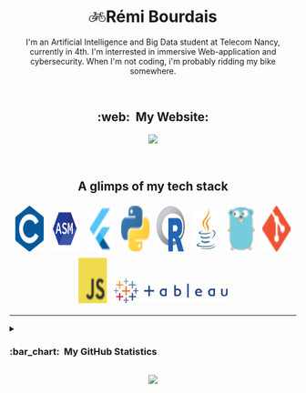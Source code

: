 <h1 align="center"><img src="image/bike.png" width="30"/>Rémi Bourdais</h1>

<p align="center">
I'm an Artificial Intelligence and Big Data student at Telecom Nancy, currently in 4th. I'm interrested in immersive Web-application and cybersecurity. 
When I'm not coding, i'm probably ridding my bike somewhere.
</p>


<br>

<h2 align="center"> :web: &nbsp;My Website:</h2>
<p align="center">
    <a href="https://remi-bourdais.fr/">
        <img src="https://img.shields.io/badge/Website-remi--bourdais.fr-blue?style=for-the-badge&logo=google-chrome&logoColor=white" />
    </a>
</p>


<br>

<h2 align="center">A glimps of my tech stack</h2>

<p align="center">
	<img title="C" alt="C" src="image/C.png" width=50 height=80  style="vertical-align:down; margin:4px"/>
	<img title="ASM" alt="ASM" src="image/ASM.png" width=50 height=80 style="vertical-align:down; margin:4px"/>
	<img title="Flutter" alt="Flutter" src="image/flutter.png"  width=50 height=80 style="vertical-align:down; margin:4px"/>
	<img title="Python" alt="Python" src="image/python.png"  width=50 height=80 style="vertical-align:down; margin:4px"/>
	<img title="R" alt="R" src="image/r-lang.svg"   width=50 height=80 style="vertical-align:down; margin:4px"/>
	<img title="Java" alt="Java" src="image/Java.png"  width=50 height=80 style="vertical-align:down; margin:4px"/>
	<img title="golang" alt="Go" src="image/golang.png"  width=50 height=80 style="vertical-align:down; margin:4px"/>
	<img title="Git" alt="Git" src="image/git.png"   width=50 height=80 style="vertical-align:down; margin:4px"/>
	<img title="Javascript" alt="Javascript" src="image/javascript.png"  width=50 height=80 style="vertical-align:down; margin:4px"/>	
	<img title="Tableau" alt="Tableau" src="image/tableau.svg" width="200" style="vertical-align:down; margin:4px"/>
</p>

---

<details>
  <summary><h3><b>:bar_chart: &nbsp;My GitHub Statistics</b></h3></summary>
  <br/>
    <p align="center">
        <img height="137px" src="https://github-readme-streak-stats.herokuapp.com/?user=rouxmi&hide_border=true&theme=dark" />
    </p>
    <p align="center">
        <img height="137px" src="https://github-readme-stats.vercel.app/api?username=rouxmi&hide_title=true&hide_border=true&show_icons=true&include_all_commits=true&count_private=true&line_height=21&theme=dark" /> <img height="137px" src="https://github-readme-stats.vercel.app/api/top-langs/?username=rouxmi&hide=html&hide_title=true&hide_border=true&layout=compact&langs_count=6&theme=dark&size_weight=0.5&count_weight=0" />
    </p>
</details>


<p align="center">
<img src="https://komarev.com/ghpvc/?username=rouxmi&style=plastic&label=Views"><img>
</p>
